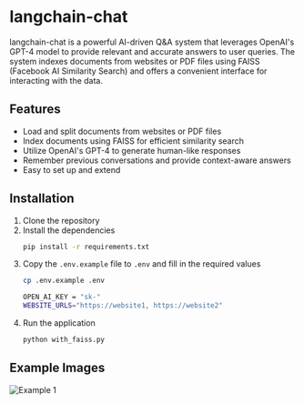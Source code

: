 # langchain-chat
langchain-chat is a powerful AI-driven Q&A system that leverages OpenAI's GPT-4 model to provide relevant and accurate answers to user queries. The system indexes documents from websites or PDF files using FAISS (Facebook AI Similarity Search) and offers a convenient interface for interacting with the data.

## Features
- Load and split documents from websites or PDF files
- Index documents using FAISS for efficient similarity search
- Utilize OpenAI's GPT-4 to generate human-like responses
- Remember previous conversations and provide context-aware answers
- Easy to set up and extend

## Installation
1. Clone the repository
2. Install the dependencies
    ```bash
    pip install -r requirements.txt
    ```
3. Copy the `.env.example` file to `.env` and fill in the required values
   ```bash
   cp .env.example .env
   ```
   ```bash
   OPEN_AI_KEY = "sk-"
   WEBSITE_URLS="https://website1, https://website2"
   ```
4. Run the application
    ```bash
    python with_faiss.py
    ```

## Example Images
![Example 1](https://i.imgur.com/0Z0Z0Z0.png)